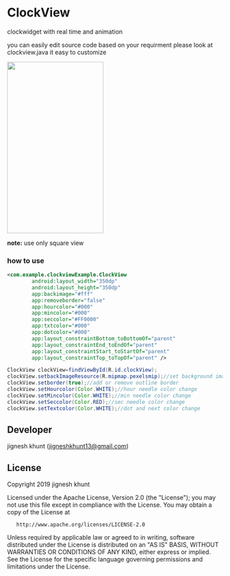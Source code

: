 # ClockView
clockwidget with real time and animation

you can easily edit source code based on your requirment please look at clockview.java it easy to customize

<image src=/clockk.gif
 width=225 height=400>
 
**note:** use only square view

### how to use
```xml
<com.example.clockviewExample.ClockView
        android:layout_width="350dp"
        android:layout_height="350dp"
        app:backimage="#fff"
        app:removeborder="false"
        app:hourcolor="#000"
        app:mincolor="#000"
        app:seccolor="#FF0000"
        app:txtcolor="#000"
        app:dotcolor="#000"
        app:layout_constraintBottom_toBottomOf="parent"
        app:layout_constraintEnd_toEndOf="parent"
        app:layout_constraintStart_toStartOf="parent"
        app:layout_constraintTop_toTopOf="parent" />

```

```java
ClockView clockView=findViewById(R.id.clockView);
clockView.setbackImageResource(R.mipmap.pexelsmip);//set background image resource or color resource
clockView.setborder(true);//add or remove outline border
clockView.setHourcolor(Color.WHITE);//hour needle color change
clockView.setMincolor(Color.WHITE);//min needle color change
clockView.setSeccolor(Color.RED);//sec needle color change
clockView.setTextcolor(Color.WHITE);//dot and next color change

```
 
##  Developer
  jignesh khunt
  (jigneshkhunt13@gmail.com)
  
##  License

Copyright 2019 jignesh khunt

   Licensed under the Apache License, Version 2.0 (the "License");
   you may not use this file except in compliance with the License.
   You may obtain a copy of the License at

       http://www.apache.org/licenses/LICENSE-2.0

   Unless required by applicable law or agreed to in writing, software
   distributed under the License is distributed on an "AS IS" BASIS,
   WITHOUT WARRANTIES OR CONDITIONS OF ANY KIND, either express or implied.
   See the License for the specific language governing permissions and
   limitations under the License.
